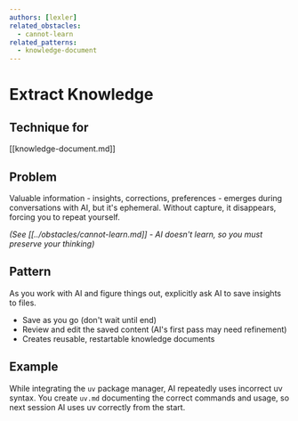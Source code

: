 ```yaml
---
authors: [lexler]
related_obstacles:
  - cannot-learn
related_patterns:
  - knowledge-document
---
```


# Extract Knowledge

## Technique for
[[knowledge-document.md]]

## Problem
Valuable information - insights, corrections, preferences - emerges during conversations with AI, but it's ephemeral. Without capture, it disappears, forcing you to repeat yourself.

_(See [[../obstacles/cannot-learn.md]] - AI doesn't learn, so you must preserve your thinking)_

## Pattern
As you work with AI and figure things out, explicitly ask AI to save insights to files.
- Save as you go (don't wait until end)
- Review and edit the saved content (AI's first pass may need refinement)
- Creates reusable, restartable knowledge documents

## Example
While integrating the `uv` package manager, AI repeatedly uses incorrect uv syntax. You create `uv.md` documenting the correct commands and usage, so next session AI uses uv correctly from the start.
